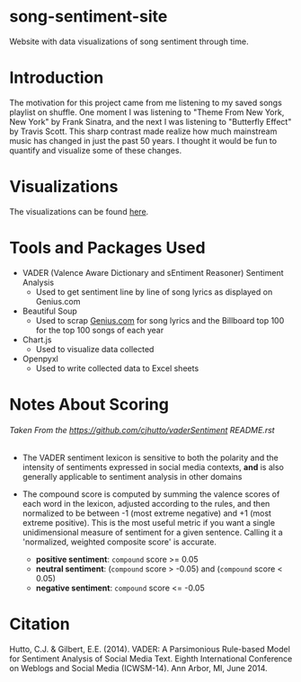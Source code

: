 # song-sentiment-site
Website with data visualizations of song sentiment through time. 

# Introduction

The motivation for this project came from me listening to my saved songs playlist on shuffle. One moment I was listening to "Theme From New York, New York" by Frank Sinatra, and the next I was listening to "Butterfly Effect" by Travis Scott. This sharp contrast made realize how much mainstream music has changed in just the past 50 years. I thought it would be fun to quantify and visualize some of these changes.

# Visualizations

The visualizations can be found [here](https://ijpaul.github.io/song-sentiment-site/).

# Tools and Packages Used

* VADER (Valence Aware Dictionary and sEntiment Reasoner) Sentiment Analysis
  * Used to get sentiment line by line of song lyrics as displayed on Genius.com
* Beautiful Soup
  * Used to scrap [Genius.com](https://genius.com/) for song lyrics and the Billboard top 100 for the top 100 songs of each year
* Chart.js
  * Used to visualize data collected
* Openpyxl
  * Used to write collected data to Excel sheets

# Notes About Scoring 
###### Taken From the https://github.com/cjhutto/vaderSentiment README.rst 

* The VADER sentiment lexicon is sensitive to both the polarity and the intensity of sentiments expressed in social media contexts, **and** is also generally applicable to sentiment analysis in other domains
* The compound score is computed by summing the valence scores of each word in the lexicon, adjusted according to the rules, and then normalized to be between -1 (most extreme negative) and +1 (most extreme positive). This is the most useful metric if you want a single unidimensional measure of sentiment for a given sentence. Calling it a 'normalized, weighted composite score' is accurate.

  * **positive sentiment**: ``compound`` score >=  0.05
  * **neutral  sentiment**: (``compound`` score > -0.05) and (``compound`` score < 0.05)
  * **negative sentiment**: ``compound`` score <= -0.05
 
# Citation

Hutto, C.J. & Gilbert, E.E. (2014). VADER: A Parsimonious Rule-based Model for Sentiment Analysis of Social Media Text. Eighth International Conference on Weblogs and Social Media (ICWSM-14). Ann Arbor, MI, June 2014.
